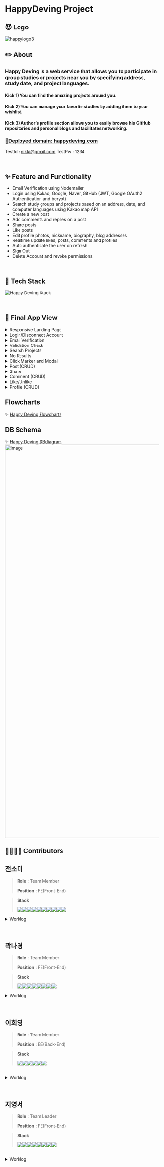 

# HappyDeving Project
## 😈 Logo
![happylogo3](https://user-images.githubusercontent.com/87491901/164157863-13772940-0652-4407-ba95-04406613b21e.png)

## ✏️ About
### Happy Deving is a web service that allows you to participate in group studies or projects near you by specifying address, study date, and project languages.
#### Kick 1) You can find the amazing projects around you.
#### Kick 2) You can manage your favorite studies by adding them to your wishlist.
#### Kick 3) Author’s profile section allows you to easily browse his GitHub repositories and personal blogs and facilitates networking.



### :link:[Deployed domain: happydeving.com](https://happydeving.com/)
TestId : nikki@gmail.com 
TestPw : 1234

<br/>

## ✨ Feature and Functionality
- Email Verification using Nodemailer
- Login using Kakao, Google, Naver, GitHub (JWT, Google OAuth2 Authentication and bcrypt)
- Search study groups and projects based on an address, date, and computer languages using Kakao map API
- Create a new post
- Add comments and replies on a post
- Share posts
- Like posts
- Edit profile photos, nickname, biography, blog addresses
- Realtime update likes, posts, comments and profiles
- Auto authenticate the user on refresh
- Sign Out
- Delete Account and revoke permissions

<br/>

## 🔧 Tech Stack
![Happy Deving Stack](https://user-images.githubusercontent.com/79065544/168771710-45857bd1-a9ef-4c48-8454-2e4e0e367473.png)

<br/>

## 🌟 Final App View

<details>
<summary>Responsive Landing Page</summary>
<div markdown="1">
  
![반응형](https://user-images.githubusercontent.com/75279575/168737275-18ccc135-4416-4b80-96f6-ae655d9b0750.gif)
  
</div>
</details>


<details>
<summary>Login/Disconnect Account</summary>
<div markdown="1">

![로그인_소](https://user-images.githubusercontent.com/75279575/168737270-1ca152ee-a219-4576-b990-0008892b2346.gif)
![로그인요청_소](https://user-images.githubusercontent.com/75279575/168737274-da7847f7-1f27-4f27-8d20-fad457736231.gif)
![회원탈퇴_소](https://user-images.githubusercontent.com/75279575/168737304-65f18a36-9b85-473e-b387-7ab5f6de4256.gif)

</div>
</details>

<details>
<summary>Email Verification</summary>
<div markdown="1">

![이메일인증_소](https://user-images.githubusercontent.com/75279575/168737295-188d9e40-9419-4ac8-b34d-d196883eaee1.gif)

</div>

</details>

<details>
<summary>Validation Check</summary>
<div markdown="1">
  
![유효성검사_소](https://user-images.githubusercontent.com/75279575/168737294-17a26a05-3349-4012-bed0-6a5f38b30fb7.gif)
  
</div>

</details>


<details>
<summary>Search Projects</summary>
<div markdown="1">

![스터디검색_소](https://user-images.githubusercontent.com/75279575/168737279-390858fd-d146-405c-8817-2677df5c84f6.gif)

</div>
</details>



<details>
<summary>No Results</summary>
<div markdown="1">

![검색결과없음_소](https://user-images.githubusercontent.com/75279575/168737239-ca70375f-bf96-4aca-8be0-fc2a179cfc7d.gif)

</div>
</details>


<details>
<summary>Click Marker and Modal</summary>
<div markdown="1">

![스터디모달클릭_소](https://user-images.githubusercontent.com/75279575/168737288-542d64f0-772d-41fc-825f-38f336f8f1af.gif)
![스터디모바일_소](https://user-images.githubusercontent.com/75279575/168737289-b832ba26-b2e5-476c-845b-885e15b3eca2.gif)
  
</div>

</details>



<details>
<summary>Post (CRUD)</summary>
<div markdown="1">
  
![스터디글작성_소](https://user-images.githubusercontent.com/75279575/168737287-1bbe40c6-6df0-417e-a4f1-08beff91ea3d.gif)
![스터디글수정_소](https://user-images.githubusercontent.com/75279575/168737286-bdd0a0d0-1307-4d26-89b8-39b1f31db030.gif)
![스터디글삭제_소](https://user-images.githubusercontent.com/75279575/168737282-c8b1a13a-2846-44b4-aa00-28dbd3bbcfb9.gif)



</div>
</details>


<details>
<summary>Share</summary>
<div markdown="1">

![공유트위터_소](https://user-images.githubusercontent.com/75279575/168737261-2f544cea-b2ea-464d-8559-2c70602204a0.gif)
![공유페북_소](https://user-images.githubusercontent.com/75279575/168737262-d0f45119-94df-4fe0-be2e-3a504dcb1e4d.gif)

</div>
</details>

<details>
<summary>Comment (CRUD)</summary>
<div markdown="1">

![댓글달기_소](https://user-images.githubusercontent.com/75279575/168737265-f36e4a39-512f-49e5-8e8e-30bdd7f780ac.gif)
![댓글삭제_소](https://user-images.githubusercontent.com/75279575/168737267-4946c9ed-72c6-4cc0-bb7a-32455b827126.gif)
![댓글수정_소](https://user-images.githubusercontent.com/75279575/168737269-3c519ba1-2d85-4aee-bd86-1f256915a83a.gif)

</div>
</details>



<details>
<summary>Like/Unlike</summary>
<div markdown="1">
  
![찜하기_소](https://user-images.githubusercontent.com/75279575/168737297-61c6781b-8d91-437a-97be-32802aeb9a46.gif)
![찜해제_소](https://user-images.githubusercontent.com/75279575/168737298-376e8037-b153-4132-be83-f8dd1739457a.gif)
  
</div>

</details>


<details>
<summary>Profile (CRUD)</summary>
<div markdown="1">
  
![프로필수정_소](https://user-images.githubusercontent.com/75279575/168737301-cf2c3ea9-9aa0-468c-bd6a-b7aa3fde20f3.gif)
  
</div>

</details>


## Flowcharts
✨ [Happy Deving Flowcharts](https://www.figma.com/file/rgpYkg2kNQDUqIaTpRUD7b/HappyDeving-Flowcharts?node-id=0%3A1)

## DB Schema 
✨ [Happy Deving DBdiagram](https://dbdiagram.io/d/622ab22961d06e6eade12938)
<img width="1283" alt="image" src="https://user-images.githubusercontent.com/75279575/168463115-d21242c6-bc79-499a-a332-1b9bb53d4c5e.png">



## 👩‍💻👨‍💻 Contributors
## 전소미
> **Role** : Team Member
>
> **Position** : FE(Front-End)


> **Stack**
>  
> <img src="https://img.shields.io/badge/axios-2A1659?style=for-the-badge&logo= Query&logoColor=blue"><img src="https://img.shields.io/badge/react-61DAFB?style=for-the-badge&logo=react&logoColor=black"><img src="https://img.shields.io/badge/CSS3-1572B6?style=for-the-badge&logo=CSS3&logoColor=white"><img src="https://img.shields.io/badge/REDUX Toolkit-764ABC?style=for-the-badge&logo=Redux&logoColor=white"><img src="https://img.shields.io/badge/styled components-hotpink?style=for-the-badge&logo=styled-components&logoColor=white"><img src="https://img.shields.io/badge/css-1572B6?style=for-the-badge&logo=css3&logoColor=white"><img src="https://img.shields.io/badge/javascript-F7DF1E?style=for-the-badge&logo=javascript&logoColor=black"><img src="https://img.shields.io/badge/HTML5-E34F26?style=for-the-badge&logo=HTML5&logoColor=white"><img src="https://img.shields.io/badge/node.js-339933?style=for-the-badge&logo=Node.js&logoColor=white"><img src="https://img.shields.io/badge/oauth0.2-black?style=for-the-badge&logo=Auth0&logoColor=white">

<details>
<summary>Worklog</summary>
<div markdown="1">

- Google login (Google OAuth2 API)
- Nodemailer email verification (Google OAuth2 API)
- Signup validation check
- StudyCard component
- Like/unlike
- Profile edit page
- Comments and replies
- Dialog modals
- Responsive landing page
- Routing

</div>
</details>
<br />
<br />

## 곽나경
> **Role** : Team Member
>
> **Position** :  FE(Front-End)

> **Stack**
>  
> <img src="https://img.shields.io/badge/axios-2A1659?style=for-the-badge&logo= Query&logoColor=blue"><img src="https://img.shields.io/badge/react-61DAFB?style=for-the-badge&logo=react&logoColor=black"><img src="https://img.shields.io/badge/CSS3-1572B6?style=for-the-badge&logo=CSS3&logoColor=white"><img src="https://img.shields.io/badge/REDUX Toolkit-764ABC?style=for-the-badge&logo=Redux&logoColor=white"><img src="https://img.shields.io/badge/styled components-hotpink?style=for-the-badge&logo=styled-components&logoColor=white"><img src="https://img.shields.io/badge/css-1572B6?style=for-the-badge&logo=css3&logoColor=white"><img src="https://img.shields.io/badge/javascript-F7DF1E?style=for-the-badge&logo=javascript&logoColor=black"><img src="https://img.shields.io/badge/HTML5-E34F26?style=for-the-badge&logo=HTML5&logoColor=white">


<details>
<summary>Worklog</summary>
<div markdown="1">

1. 카카오 맵 API 활용해 바닐라 JS로 커스텀 마커, 커스텀 오버레이 생성 및 이벤트 등록
2. 카카오 맵 API 활용해 키워드 검색 결과 목록 생성, 검색 결과 따른 맵 생성
3. 검색 필터 구현 : 스터디의 위치, 시작일, 언어 등 조건에 따른 검색 결과 필터 
4. 반응형 웹 구현 
5. 스터디 상세페이지 CRUD 구현
6. Redux tool-kit 이용한 상태 전역 관리 
7. 깃허브 소셜 로그인 (FE) 구현

</div>
</details>
<br />
<br />

## 이희영 
> **Role** : Team Member
>
> **Position** : BE(Back-End)

> **Stack**
>  
> <img src="https://img.shields.io/badge/Sequelize-52B0E7?style=for-the-badge&logo=Sequelize&logoColor=white"><img src="https://img.shields.io/badge/node.js-339933?style=for-the-badge&logo=Node.js&logoColor=white"><img src="https://img.shields.io/badge/Express-black?style=for-the-badge&logo=Express&logoColor=white"><img src="https://img.shields.io/badge/mysql-4479A1?style=for-the-badge&logo=mysql&logoColor=white"><img src="https://img.shields.io/badge/amazonaws-232F3E?style=for-the-badge&logo=amazonaws&logoColor=white"><img src="https://img.shields.io/badge/oauth0.2-black?style=for-the-badge&logo=Auth0&logoColor=white">



## 
<details>
<summary>Worklog</summary>
<div markdown="1">

- 로그인 : 소셜 (깃허브, 카카오, 네이버), jwt
- api
- 데이터베이스, 
- 노드메일러
- 배포 : 데이버베이스(RDS), 서버(EC2), 클라이언트(S3)

</div>
</details>
<br />
<br />


## 지영서
> **Role** : Team Leader
>
> **Position** : FE(Front-End)


> **Stack** 
>
> <img src="https://img.shields.io/badge/axios-2A1659?style=for-the-badge&logo= Query&logoColor=blue"><img src="https://img.shields.io/badge/react-61DAFB?style=for-the-badge&logo=react&logoColor=black"><img src="https://img.shields.io/badge/CSS3-1572B6?style=for-the-badge&logo=CSS3&logoColor=white"><img src="https://img.shields.io/badge/REDUX Toolkit-764ABC?style=for-the-badge&logo=Redux&logoColor=white"><img src="https://img.shields.io/badge/styled components-hotpink?style=for-the-badge&logo=styled-components&logoColor=white"><img src="https://img.shields.io/badge/css-1572B6?style=for-the-badge&logo=css3&logoColor=white"><img src="https://img.shields.io/badge/javascript-F7DF1E?style=for-the-badge&logo=javascript&logoColor=black"><img src="https://img.shields.io/badge/HTML5-E34F26?style=for-the-badge&logo=HTML5&logoColor=white">



## 
<details>
<summary>Worklog</summary>
<div markdown="1">

- 카카오,페이스북 소셜에 페이지 공유
- 로그인, 회원가입 페이지 
- 마이페이지 - 찜 스터디 목록, 작성한 스터디 목록, 프로필
- 검색 필터 : 캘린더 api

</div>
</details>
